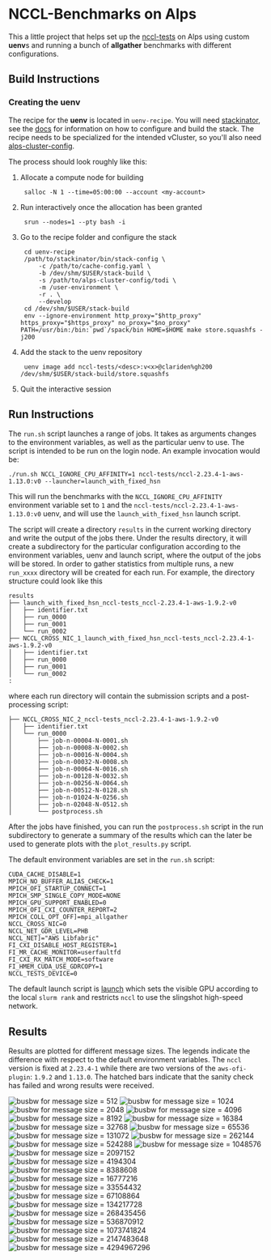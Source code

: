 # NCCL-Benchmarks on Alps

This a little project that helps set up the
[nccl-tests](https://github.com/NVIDIA/nccl-tests) on Alps using custom
**uenv**s and running a bunch of **allgather** benchmarks with different configurations.

## Build Instructions

### Creating the uenv

The recipe for the **uenv** is located in `uenv-recipe`. You will need
[stackinator](https://github.com/eth-cscs/stackinator), see the
[docs](https://eth-cscs.github.io/stackinator/configuring/) for information on
how to configure and build the stack. The recipe needs to be specialized for
the intended vCluster, so you'll also need
[alps-cluster-config](https://github.com/eth-cscs/alps-cluster-config).

The process should look roughly like this:

1. Allocate a compute node for building

        salloc -N 1 --time=05:00:00 --account <my-account>

2. Run interactively once the allocation has been granted

        srun --nodes=1 --pty bash -i

3. Go to the recipe folder and configure the stack

        cd uenv-recipe
        /path/to/stackinator/bin/stack-config \
            -c /path/to/cache-config.yaml \
            -b /dev/shm/$USER/stack-build \
            -s /path/to/alps-cluster-config/todi \
            -m /user-environment \
            -r . \
            --develop
        cd /dev/shm/$USER/stack-build
        env --ignore-environment http_proxy="$http_proxy" https_proxy="$https_proxy" no_proxy="$no_proxy" PATH=/usr/bin:/bin:`pwd`/spack/bin HOME=$HOME make store.squashfs -j200

4. Add the stack to the uenv repository

        uenv image add nccl-tests/<desc>:v<x>@clariden%gh200 /dev/shm/$USER/stack-build/store.squashfs

5. Quit the interactive session


## Run Instructions

The `run.sh` script launches a range of jobs. It takes as arguments changes to
the environment variables, as well as the particular uenv to use. The script is
intended to be run on the login node. An example invocation would be:

    ./run.sh NCCL_IGNORE_CPU_AFFINITY=1 nccl-tests/nccl-2.23.4-1-aws-1.13.0:v0 --launcher=launch_with_fixed_hsn

This will run the benchmarks with the `NCCL_IGNORE_CPU_AFFINITY` environment
variable set to `1` and the `nccl-tests/nccl-2.23.4-1-aws-1.13.0:v0` uenv, and
will use the `launch_with_fixed_hsn` launch script.

The script will create a directory `results` in the current working directory
and write the output of the jobs there. Under the results directory, it will
create a subdirectory for the particular configuration according to the
environment variables, uenv and launch script, where the output of the jobs
will be stored. In order to gather statistics from multiple runs, a new
`run_xxxx` directory will be created for each run. For example, the directory
structure could look like this

    results
    ├── launch_with_fixed_hsn_nccl-tests_nccl-2.23.4-1-aws-1.9.2-v0
    │   ├── identifier.txt
    │   ├── run_0000
    │   ├── run_0001
    │   └── run_0002
    ├── NCCL_CROSS_NIC_1_launch_with_fixed_hsn_nccl-tests_nccl-2.23.4-1-aws-1.9.2-v0
    │   ├── identifier.txt
    │   ├── run_0000
    │   ├── run_0001
    │   └── run_0002
    :

where each run directory will contain the submission scripts and a post-processing
script:

    ├── NCCL_CROSS_NIC_2_nccl-tests_nccl-2.23.4-1-aws-1.9.2-v0
    │   ├── identifier.txt
    │   └── run_0000
    │       ├── job-n-00004-N-0001.sh
    │       ├── job-n-00008-N-0002.sh
    │       ├── job-n-00016-N-0004.sh
    │       ├── job-n-00032-N-0008.sh
    │       ├── job-n-00064-N-0016.sh
    │       ├── job-n-00128-N-0032.sh
    │       ├── job-n-00256-N-0064.sh
    │       ├── job-n-00512-N-0128.sh
    │       ├── job-n-01024-N-0256.sh
    │       ├── job-n-02048-N-0512.sh
    │       └── postprocess.sh


After the jobs have finished, you can run the `postprocess.sh` script in the
run subdirectory to generate a summary of the results which can the later be
used to generate plots with the `plot_results.py` script.

The default environment variables are set in the `run.sh` script:

    
    CUDA_CACHE_DISABLE=1
    MPICH_NO_BUFFER_ALIAS_CHECK=1
    MPICH_OFI_STARTUP_CONNECT=1
    MPICH_SMP_SINGLE_COPY_MODE=NONE
    MPICH_GPU_SUPPORT_ENABLED=0
    MPICH_OFI_CXI_COUNTER_REPORT=2
    MPICH_COLL_OPT_OFF]=mpi_allgather
    NCCL_CROSS_NIC=0
    NCCL_NET_GDR_LEVEL=PHB
    NCCL_NET]="AWS Libfabric"
    FI_CXI_DISABLE_HOST_REGISTER=1
    FI_MR_CACHE_MONITOR=userfaultfd
    FI_CXI_RX_MATCH_MODE=software
    FI_HMEM_CUDA_USE_GDRCOPY=1
    NCCL_TESTS_DEVICE=0

The default launch script is [launch](launch) which sets the visible GPU according to
the local `slurm rank` and restricts `nccl` to use the slingshot high-speed
network.

## Results

Results are plotted for different message sizes. The legends indicate the difference with respect to the default environment variables.
The `nccl` version is fixed at `2.23.4-1` while there are two versions of the `aws-ofi-plugin`: `1.9.2` and `1.13.0`. The hatched bars
indicate that the sanity check has failed and wrong results were received.

![busbw for message size =  512        ](plots/busbw_vs_nodes_512.svg)
![busbw for message size =  1024       ](plots/busbw_vs_nodes_1024.svg)
![busbw for message size =  2048       ](plots/busbw_vs_nodes_2048.svg)
![busbw for message size =  4096       ](plots/busbw_vs_nodes_4096.svg)
![busbw for message size =  8192       ](plots/busbw_vs_nodes_8192.svg)
![busbw for message size =  16384      ](plots/busbw_vs_nodes_16384.svg)
![busbw for message size =  32768      ](plots/busbw_vs_nodes_32768.svg)
![busbw for message size =  65536      ](plots/busbw_vs_nodes_65536.svg)
![busbw for message size =  131072     ](plots/busbw_vs_nodes_131072.svg)
![busbw for message size =  262144     ](plots/busbw_vs_nodes_262144.svg)
![busbw for message size =  524288     ](plots/busbw_vs_nodes_524288.svg)
![busbw for message size =  1048576    ](plots/busbw_vs_nodes_1048576.svg)
![busbw for message size =  2097152    ](plots/busbw_vs_nodes_2097152.svg)
![busbw for message size =  4194304    ](plots/busbw_vs_nodes_4194304.svg)
![busbw for message size =  8388608    ](plots/busbw_vs_nodes_8388608.svg)
![busbw for message size =  16777216   ](plots/busbw_vs_nodes_16777216.svg)
![busbw for message size =  33554432   ](plots/busbw_vs_nodes_33554432.svg)
![busbw for message size =  67108864   ](plots/busbw_vs_nodes_67108864.svg)
![busbw for message size =  134217728  ](plots/busbw_vs_nodes_134217728.svg)
![busbw for message size =  268435456  ](plots/busbw_vs_nodes_268435456.svg)
![busbw for message size =  536870912  ](plots/busbw_vs_nodes_536870912.svg)
![busbw for message size =  1073741824 ](plots/busbw_vs_nodes_1073741824.svg)
![busbw for message size =  2147483648 ](plots/busbw_vs_nodes_2147483648.svg)
![busbw for message size =  4294967296 ](plots/busbw_vs_nodes_4294967296.svg)

